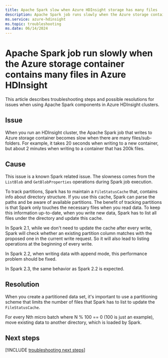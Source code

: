 ```yaml
---
title: Apache Spark slow when Azure HDInsight storage has many files
description: Apache Spark job runs slowly when the Azure storage container contains many files in Azure HDInsight
ms.service: azure-hdinsight
ms.topic: troubleshooting
ms.date: 06/14/2024
---
```


# Apache Spark job run slowly when the Azure storage container contains many files in Azure HDInsight

This article describes troubleshooting steps and possible resolutions for issues when using Apache Spark components in Azure HDInsight clusters.

## Issue

When you run an HDInsight cluster, the Apache Spark job that writes to Azure storage container becomes slow when there are many files/sub-folders. For example, it takes 20 seconds when writing to a new container, but about 2 minutes when writing to a container that has 200k files.

## Cause

This issue is a known Spark related issue. The slowness comes from the `ListBlob` and `GetBlobProperties` operations during Spark job execution.

To track partitions, Spark has to maintain a `FileStatusCache` that, contains info about directory structure. If you use this cache, Spark can parse the paths and be aware of available partitions. The benefit of tracking partitions is that Spark only touches the necessary files when you read data. To keep this information up-to-date, when you write new data, Spark has to list all files under the directory and update this cache.

In Spark 2.1, while we don't need to update the cache after every write, Spark will check whether an existing partition column matches with the proposed one in the current write request. So it will also lead to listing operations at the beginning of every write.

In Spark 2.2, when writing data with append mode, this performance problem should be fixed.

In Spark 2.3, the same behavior as Spark 2.2 is expected.

## Resolution

When you create a partitioned data set, it's important to use a partitioning scheme that limits the number of files that Spark has to list to update the `FileStatusCache`.

For every Nth micro batch where N % 100 == 0 (100 is just an example), move existing data to another directory, which is loaded by Spark.

## Next steps

[!INCLUDE [troubleshooting next steps](../includes/hdinsight-troubleshooting-next-steps.md)]
